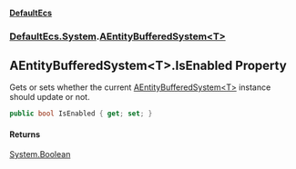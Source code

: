#### [DefaultEcs](./index.md 'index')
### [DefaultEcs.System](./DefaultEcs-System.md 'DefaultEcs.System').[AEntityBufferedSystem&lt;T&gt;](./DefaultEcs-System-AEntityBufferedSystem-T-.md 'DefaultEcs.System.AEntityBufferedSystem&lt;T&gt;')
## AEntityBufferedSystem&lt;T&gt;.IsEnabled Property
Gets or sets whether the current [AEntityBufferedSystem&lt;T&gt;](./DefaultEcs-System-AEntityBufferedSystem-T-.md 'DefaultEcs.System.AEntityBufferedSystem&lt;T&gt;') instance should update or not.  
```C#
public bool IsEnabled { get; set; }
```
#### Returns
[System.Boolean](https://docs.microsoft.com/en-us/dotnet/api/System.Boolean 'System.Boolean')  
